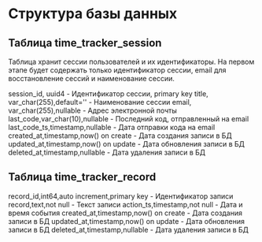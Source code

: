 # Структура базы данных

## Таблица time_tracker_session

Таблица хранит сессии пользователей и их идентификаторы. На первом этапе будет содержать только идентификатор сессии, email для восстановление сессий и наименование сессии.

session_id, uuid4 - Идентификатор сессии, primary key
title, var_char(255),default='' - Наименование сессии
email, var_char(255),nullable - Адрес электронной почты
last_code,var_char(10),nullable - Последний код, отправленный на email
last_code_ts,timestamp,nullable - Дата отправки кода на email
created_at,timestamp,now() on create - Дата создания записи в БД
updated_at,timestamp,now() on update - Дата обновления записи в БД
deleted_at,timestamp,nullable - Дата удаления записи в БД

## Таблица time_tracker_record

record_id,int64,auto increment,primary key - Идентификатор записи
record,text,not null - Текст записи
action_ts,timestamp,not null - Дата и время события
created_at,timestamp,now() on create - Дата создания записи в БД
updated_at,timestamp,now() on update - Дата обновления записи в БД
deleted_at,timestamp,nullable - Дата удаления записи в БД
